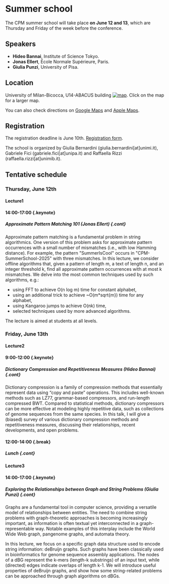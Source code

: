 <style type="text/css">
tbody { width:100%;background-color:#ddeeff;border-collapse:collapse; }
table { width:100%;background-color:#ddeeff;border-collapse:collapse; }
th { background-color:#ddeeff;color:white;width:50%;padding:1px;border:2px solid #ddeeff; }
td { padding:0px;border:2px solid #ddeeff; }
td { background-color: #c7fdb5; }
.table--bg--red { background-color: #ffcfdc;}
.table--bg--yellow { background-color: #ffffc2;}
.table--bg--green { background-color: #c7fdb5;}
.keynote { background-color: #ffffc2; padding: 5px; max-width: 10%; border: 1px solid #000; border-radius: 11px; display: inline}
.talk    { background-color: #c7fdb5; padding: 5px; max-width: 10%; border: 1px solid #000; border-radius: 11px; display: inline}
.break   { background-color: #ffcfdc; padding: 5px; max-width: 10%; border: 1px solid #000; border-radius: 11px; display: inline}
.cont    { display: inline; margin-top: -40px;}
</style>

# Summer school

The CPM summer school will take place **on June 12 and 13**, which are Thursday and
Friday of the week before the conference.

## Speakers

*  **Hideo Bannai**, Institute of Science Tokyo.
*  **Jonas Ellert**, École Normale Supérieure, Paris.
*  **Giulia Punzi**, University of Pisa.

## Location

University of Milan-Bicocca, U14-ABACUS building
[![map](/map-u14.jpg)](https://www.openstreetmap.org/way/23154089#map=19/45.523734/9.219992).
Click on the map for a larger map.

You can also check directions on [Google Maps](https://maps.app.goo.gl/Y4wqzV8Vgr8JnMB26) and [Apple Maps](https://maps.apple.com/?address=Viale%20Sarca%20336,%2020126%20Milano,%20Italia&auid=10195625695833040895&ll=45.523623,9.219530&lsp=9902&q=Dipartimento%20di%20Informatica,%20Sistemistica%20e%20Comunicazione%20DISCo&t=r).

## Registration

The registration deadline is June 10th. [Registration form](https://framaforms.org/cpm-2025-summer-school-1743617612).

The school is organized by Giulia Bernardini (giulia.bernardini[at]unimi.it), Gabriele Fici (gabriele.fici[at]unipa.it) and Raffaella Rizzi (raffaella.rizzi[at]unimib.it).

## Tentative schedule

### Thursday, June 12th

#### Lecture1  
#### 14:00-17:00 {.keynote}
##### Approximate Pattern Matching 101 (Jonas Ellert) {.cont}


Approximate pattern matching is a fundamental problem in string algorithmics. One version of this problem asks for approximate pattern occurrences with a small number of mismatches (i.e., with low Hamming distance). For example, the pattern "SummerIsCool" occurs in "CPM-SummerSchool-2025" with three mismatches. In this lecture, we consider offline algorithms that, given a pattern of length m, a text of length n, and an integer threshold k, find all approximate pattern occurrences with at most k mismatches. We delve into the most common techniques used by such algorithms, e.g.:

- using FFT to achieve O(n log m) time for constant alphabet,
- using an additional trick to achieve ~O(m*sqrt{m}) time for any alphabet,
- using Kangaroo jumps to achieve O(nk) time,
- selected techniques used by more advanced algorithms.

The lecture is aimed at students at all levels.

### Friday, June 13th

#### Lecture2  
#### 9:00-12:00 {.keynote}
##### Dictionary Compression and Repetitiveness Measures (Hideo Bannai) {.cont}


Dictionary compression is a family of compression methods that essentially represent data using “copy and paste” operations. This includes well-known methods such as LZ77, grammar-based compressors, and run-length compressed BWT. Compared to statistical methods, dictionary compressors can be more effective at modeling highly repetitive data, such as collections of genome sequences from the same species.
In this talk, I will give a (biased) survey of various dictionary compression methods and repetitiveness measures, discussing their relationships, recent developments, and open problems.

#### 12:00-14:00 {.break}
##### Lunch {.cont}  

####  

#### Lecture3  
#### 14:00-17:00 {.keynote}
##### Exploring the Relationships between Graph and String Problems (Giulia Punzi) {.cont}


Graphs are a fundamental tool in computer science, providing a versatile model of relationships between entities. The need to combine string problems with graph-theoretic approaches is becoming increasingly important, as information is often textual yet interconnected in a graph-representable way. Notable examples of this interplay include the World Wide Web graph, pangenome graphs, and automata theory.

In this lecture, we focus on a specific graph data structure used to encode string information: deBruijn graphs. Such graphs have been classically used in bioinformatics for genome sequence assembly applications. The nodes of a dBG represent the k-mers (length-k substrings) of an input text, while (directed) edges indicate overlaps of length k-1. We will introduce useful properties of deBruijn graphs, and show how some string-related problems can be approached through graph algorithms on dBGs.
